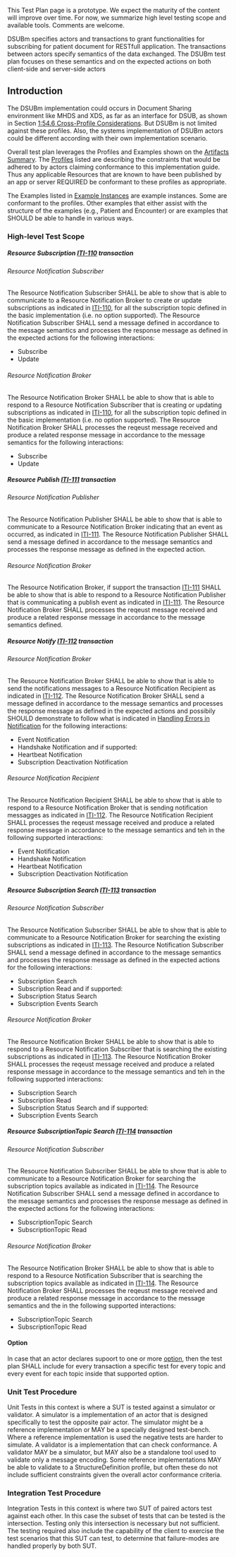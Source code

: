 <div markdown="1" class="stu-note">

This Test Plan page is a prototype. We expect the maturity of the content will improve over time.  For now, we summarize high level testing scope and available tools. Comments are welcome.
</div>

DSUBm specifies actors and transactions to grant functionalities for subscribing for patient document for RESTfull application. The transactions between actors specify semantics of the data exchanged. The DSUBm test plan focuses on these semantics and on the expected actions on both client-side and server-side actors

## Introduction

The DSUBm implementation could occurs in Document Sharing environment like MHDS and XDS, as far as an interface for DSUB, as shown in Section [1:54.6 Cross-Profile Considerations](volume-1.html#1546-cross-profile-considerations). But DSUBm is not limited against these profiles. Also, the systems implementation of DSUBm actors could be different according with their own implementation scenario.

Overall test plan leverages the Profiles and Examples shown on the [Artifacts Summary](artifacts.html). The [Profiles](artifacts.html#structures-resource-profiles) listed are describing the constraints that would be adhered to by actors claiming conformance to this implementation guide. Thus any applicable Resources that are known to have been published by an app or server REQUIRED be conformant to these profiles as appropriate.

The Examples listed in [Example Instances](artifacts.html#example-example-instances) are example instances. Some are conformant to the profiles. Other examples that either assist with the structure of the examples (e.g., Patient and Encounter) or are examples that SHOULD be able to handle in various ways. 

### High-level Test Scope


##### Resource Subscription [ITI-110](ITI-110.html) transaction

###### Resource Notification Subscriber
The Resource Notification Subscriber SHALL be able to show that is able to communicate to a Resource Notification Broker to create or update subscriptions as indicated in [ITI-110](ITI-110.html), for all the subscription topic defined in the basic implementation (i.e. no option supported).
The Resource Notification Subscriber SHALL send a message defined in accordance to the message semantics and processes the response message as defined in the expected actions for the following interactions:
- Subscribe
- Update  


###### Resource Notification Broker
The Resource Notification Broker SHALL be able to show that is able to respond to a Resource Notification Subscriber that is creating or updating subscriptions as indicated in [ITI-110](ITI-110.html), for all the subscription topic defined in the basic implementation (i.e. no option supported).
The Resource Notification Broker SHALL processes the reqeust message received and produce a related response message in accordance to the message semantics for the following interactions:
- Subscribe
- Update  


##### Resource Publish [ITI-111](ITI-111.html) transaction

###### Resource Notification Publisher
The Resource Notification Publisher SHALL be able to show that is able to communicate to a Resource Notification Broker indicating that an event as occurred, as indicated in [ITI-111](ITI-111.html).
The Resource Notification Publisher SHALL send a message defined in accordance to the message semantics and processes the response message as defined in the expected action.

###### Resource Notification Broker
The Resource Notification Broker, if support the transaction [ITI-111](ITI-111.html) SHALL be able to show that is able to respond to a Resource Notification Publisher that is communicating a publish event as indicated in [ITI-111](ITI-111.html).
The Resource Notification Broker SHALL processes the reqeust message received and produce a related response message in accordance to the message semantics defined.


##### Resource Notify [ITI-112](ITI-112.html) transaction

###### Resource Notification Broker
The Resource Notification Broker SHALL be able to show that is able to send the notifications messages to a Resource Notification Recipient as indicated in [ITI-112](ITI-112.html).
The Resource Notification Broker SHALL send a message defined in accordance to the message semantics and processes the response message as defined in the expected actions and possibily SHOULD demonstrate to follow what is indicated in [Handling Errors in Notification](ITI-112.html#2311249-handling-errors-in-notification) for the following interactions:
- Event Notification  
- Handshake Notification
and if supported:
- Heartbeat Notification
- Subscription Deactivation Notification


###### Resource Notification Recipient
The Resource Notification Recipient SHALL be able to show that is able to respond to a Resource Notification Broker that is sending notification messagges as indicated in [ITI-112](ITI-112.html).
The Resource Notification Recipient SHALL processes the reqeust message received and produce a related response message in accordance to the message semantics and teh  in the following supported interactions:
- Event Notification  
- Handshake Notification
- Heartbeat Notification
- Subscription Deactivation Notification

##### Resource Subscription Search [ITI-113](ITI-113.html) transaction

###### Resource Notification Subscriber
The Resource Notification Subscriber SHALL be able to show that is able to communicate to a Resource Notification Broker for  searching the existing subscriptions  as indicated in [ITI-113](ITI-113.html).
The Resource Notification Subscriber SHALL send a message defined in accordance to the message semantics and processes the response message as defined in the expected actions for the following interactions:
- Subscription Search
- Subscription Read
and if supported:
- Subscription Status Search
- Subscription Events Search


###### Resource Notification Broker

The Resource Notification Broker SHALL be able to show that is able to respond to a Resource Notification Subscriber that is searching the existing subscriptions  as indicated in [ITI-113](ITI-113.html).
The Resource Notification Broker SHALL processes the reqeust message received and produce a related response message in accordance to the message semantics and teh  in the following supported interactions:
- Subscription Search
- Subscription Read
- Subscription Status Search
and if supported:
- Subscription Events Search

##### Resource SubscriptionTopic Search [ITI-114](ITI-114.html) transaction

###### Resource Notification Subscriber
The Resource Notification Subscriber SHALL be able to show that is able to communicate to a Resource Notification Broker for searching the subscription topics available as indicated in [ITI-114](ITI-114.html).
The Resource Notification Subscriber SHALL send a message defined in accordance to the message semantics and processes the response message as defined in the expected actions for the following interactions:
- SubscriptionTopic Search
- SubscriptionTopic Read


###### Resource Notification Broker
The Resource Notification Broker SHALL be able to show that is able to respond to a Resource Notification Subscriber that is searching the subscription topics available as indicated in [ITI-114](ITI-114.html).
The Resource Notification Broker SHALL processes the reqeust message received and produce a related response message in accordance to the message semantics and the in the following supported interactions:
- SubscriptionTopic Search
- SubscriptionTopic Read

#### Option

In case that an actor declares supoort to one or more [option](volume-1.html#1542-actor-options), then the test plan SHALL include for every transaction a specific test for every topic and every event for each topic inside that supported option. 

### Unit Test Procedure

Unit Tests in this context is where a SUT is tested against a simulator or validator.  A simulator is a implementation of an actor that is designed specifically to test the opposite pair actor. The simulator might be a reference implementation or MAY be a specially designed test-bench. Where a reference implementation is used the negative tests are harder to simulate. A validator is a implementation that can check conformance. A validator MAY be a simulator, but MAY also be a standalone tool used to validate only a message encoding. Some reference implementations MAY be able to validate to a StructureDefinition profile, but often these do not include sufficient constraints given the overall actor conformance criteria. 


### Integration Test Procedure

Integration Tests in this context is where two SUT of paired actors test against each other. In this case the subset of tests that can be tested is the intersection. Testing only this intersection is necessary but not sufficient. The testing required also include the capability of the client to exercise the test scenarios that this SUT can test, to determine that failure-modes are handled properly by both SUT.


